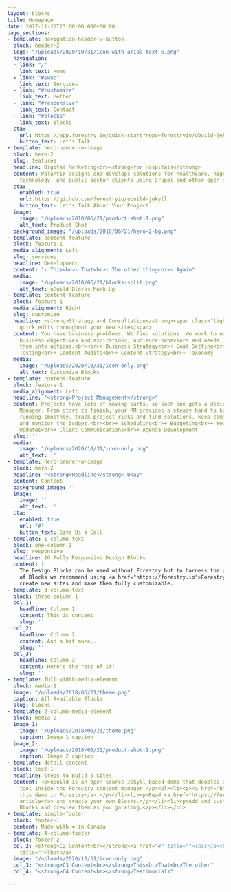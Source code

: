 ```yaml
---
layout: blocks
title: Homepage
date: 2017-11-22T23:00:00.000+00:00
page_sections:
- template: navigation-header-w-button
  block: header-2
  logo: "/uploads/2020/10/31/icon-with-arial-text-6.png"
  navigation:
  - link: "/"
    link_text: Home
  - link: "#swap"
    link_text: Services
  - link: "#customize"
    link_text: Method
  - link: "#responsive"
    link_text: Contact
  - link: "#blocks"
    link_text: Blocks
  cta:
    url: https://app.forestry.io/quick-start?repo=forestryio/ubuild-jekyll&provider=github&engine=jekyll
    button_text: Let's Talk
- template: hero-banner-w-image
  block: hero-2
  slug: features
  headline: Digital Marketing<br><strong>for Hospitals</strong>
  content: Palantir designs and develops solutions for healthcare, higher education,
    technology, and public sector clients using Drupal and other open source technologies.
  cta:
    enabled: true
    url: https://github.com/forestryio/ubuild-jekyll
    button_text: Let's Talk About Your Project
  image:
    image: "/uploads/2018/06/21/product-shot-1.png"
    alt_text: Product Shot
  background_image: "/uploads/2018/06/21/hero-2-bg.png"
- template: content-feature
  block: feature-1
  media_alignment: Left
  slug: services
  headline: Development
  content: "- This<br>- That<br>- The other thing<br>- Again"
  media:
    image: "/uploads/2018/06/21/blocks-split.png"
    alt_text: uBuild Blocks Mock-Up
- template: content-feature
  block: feature-1
  media_alignment: Right
  slug: customize
  headline: <strong>Strategy and Consultation</strong><span class="light"> to make
    quick edits throughout your new site</span>
  content: You have business problems. We find solutions. We work to understand your
    business objectives and aspirations, audience behaviors and needs, and then translate
    them into actions.<br><br>+ Business Strategy<br>+ Goal Setting<br>+ Usability
    Testing<br>+ Content Audits<br>+ Content Strategy<br>+ Taxonomy
  media:
    image: "/uploads/2020/10/31/icon-only.png"
    alt_text: Customize Blocks
- template: content-feature
  block: feature-1
  media_alignment: Left
  headline: "<strong>Project Management</strong>"
  content: Projects have lots of moving parts, so each one gets a dedicated Project
    Manager. From start to finish, your PM provides a steady hand to keep schedules
    running smoothly, track project risks and find solutions, keep communication flowing,
    and monitor the budget.<br><br>+ Scheduling<br>+ Budgeting<br>+ Weekly Status
    Updates<br>+ Client Communications<br>+ Agenda Development
  slug: ''
  media:
    image: "/uploads/2020/10/31/icon-only.png"
    alt_text: ''
- template: hero-banner-w-image
  block: hero-2
  headline: "<strong>Headline</strong> Okay"
  content: Content
  background_image: ''
  image:
    image: ''
    alt_text: ''
  cta:
    enabled: true
    url: "#"
    button_text: Give Us a Call
- template: 1-column-text
  block: one-column-1
  slug: responsive
  headline: 16 Fully Responsive Design Blocks
  content: |
    The Design Blocks can be used without Forestry but to harness the power
    of Blocks we recommend using <a href="https://forestry.io">Forestry</a>. Once the site is imported you can immediately
    create new sites and make them fully customizable.
- template: 3-column-text
  block: three-column-1
  col_1:
    headline: Column 1
    content: This is content
    slug: ''
  col_2:
    headline: Column 2
    content: And a bit more...
    slug: ''
  col_3:
    headline: Column 3
    content: Here's the rest of it!
    slug: ''
- template: full-width-media-element
  block: media-1
  image: "/uploads/2018/06/21/theme.png"
  caption: All Available Blocks
  slug: blocks
- template: 2-column-media-element
  block: media-2
  image_1:
    image: "/uploads/2018/06/21/theme.png"
    caption: Image 1 caption
  image_2:
    image: "/uploads/2018/06/21/product-shot-1.png"
    caption: Image 2 caption
- template: detail-content
  block: text-1
  headline: Steps to Build a Site!
  content: <p>uBuild is an open-source Jekyll based demo that doubles as a builder
    tool inside the Forestry content manager.</p><ol><li><p><a href="https://app.forestry.io/quick-start?repo=forestryio/ubuild-jekyll&provider=github&engine=jekyll">Import
    this demo in Forestry</a>.</p></li><li><p>Read <a href="https://forestry.io/blog/ubuild-a-new-theme-for-static-sites-using-blocks/">our
    article</a> and create your own Blocks.</p></li><li><p>Add and customize the available
    Blocks and preview them as you go along.</p></li></ol>
- template: simple-footer
  block: footer-1
  content: Made with ❤︎ in Canada
- template: 4-column-footer
  block: footer-2
  col_2: <strong>C2 Content<br></strong><a href="#" title="">This</a><br><a href="#"
    title="">That</a>
  image: "/uploads/2020/10/31/icon-only.png"
  col_3: "<strong>C3 Content<br></strong>This<br>That<br>The other"
  col_4: "<strong>C4 Content<br></strong>Testimonials"

---
```

